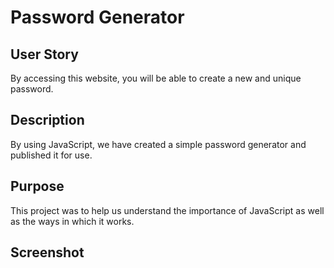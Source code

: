 # Password Generator

## User Story
By accessing this website, you will be able to create a new and unique password.

## Description
By using JavaScript, we have created a simple password generator and published it for use. 

## Purpose
This project was to help us understand the importance of JavaScript as well as the ways in which it works.

## Screenshot
